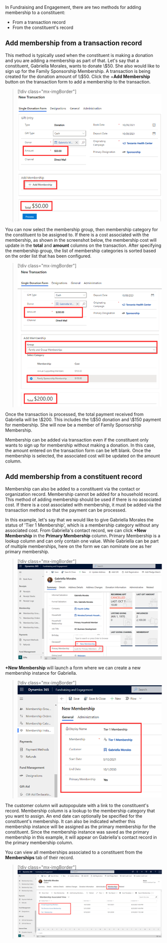 In Fundraising and Engagement, there are two methods for adding membership to a constituent:

- From a transaction record
- From the constituent's record

## Add membership from a transaction record

This method is typically used when the constituent is making a donation and you are adding a membership as part of that. Let's say that a constituent, Gabriella Morales, wants to donate \\$50. She also would like to sign up for the Family Sponsorship Membership. A transaction is being created for the donation amount of \\$50. Click the +**Add Membership** button on the transaction form to add a membership to the transaction.

> [!div class="mx-imgBorder"]
> [![Screenshot of a new transaction with amount, add membership button, and total highlighted.](../media/new-transaction.png)](../media/new-transaction.png#lightbox)

You can now select the membership group, then membership category for the constituent to be assigned to. If there is a cost associated with the membership, as shown in the screenshot below, the membership cost will update in the **total** and **amount** columns on the transaction. After specifying the membership group, the list of membership categories is sorted based on the order list that has been configured.

> [!div class="mx-imgBorder"]
> [![Screenshot of a new transaction with amount, membership group, and total highlighted.](../media/membership-group.png)](../media/membership-group.png#lightbox)

Once the transaction is processed, the total payment received from Gabriella will be \\$200. This includes the \\$50 donation and \\$150 payment for membership. She will now be a member of Family Sponsorship Membership.

Membership can be added via transaction even if the constituent only wants to sign up for membership without making a donation. In this case, the amount entered on the transaction form can be left blank. Once the membership is selected, the associated cost will be updated on the amount column.

## Add membership from a constituent record

Membership can also be added to a constituent via the contact or organization record. Membership cannot be added for a household record. This method of adding membership should be used if there is no associated cost. If there is a cost associated with membership, it must be added via the transaction method so that the payment can be processed.

In this example, let's say that we would like to give Gabriella Morales the status of 'Tier 1 Membership', which is a membership category without any associated cost. From Gabriella's contact record, we can click **+New Membership** in the **Primary Membership** column. Primary Membership is a lookup column and can only contain one value. While Gabriella can be part of multiple memberships, here on the form we can nominate one as her primary membership.

> [!div class="mx-imgBorder"]
> [![Screenshot of the contact summary with the primary membership field highlighted.](../media/primary-membership.png)](../media/primary-membership.png#lightbox)

**+New Membership** will launch a form where we can create a new membership instance for Gabriella.

> [!div class="mx-imgBorder"]
> [![Screenshot of the new membership form with general information displayed.](../media/new-membership-general.png)](../media/new-membership-general.png#lightbox)

The customer column will autopopulate with a link to the constituent's record. Membership column is a lookup to the membership category that you want to assign. An end date can optionally be specified for the constituent's membership. It can also be indicated whether this membership instance will be assigned as the primary membership for the constituent. Since the membership instance was saved as the primary membership in this example, it will appear on Gabriella's contact record in the primary membership column.

You can view all memberships associated to a constituent from the **Memberships** tab of their record.

> [!div class="mx-imgBorder"]
> [![Screenshot of the membership associated view from the memberships tab.](../media/all-memberships.png)](../media/all-memberships.png#lightbox)

